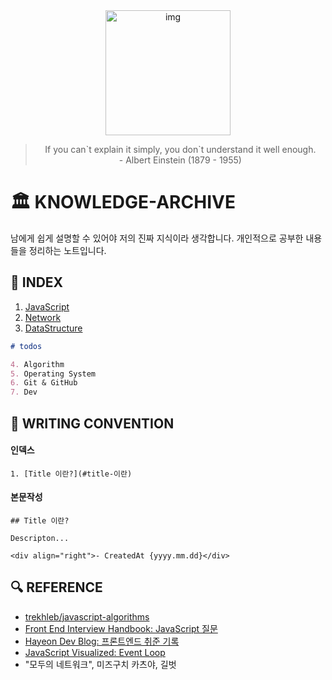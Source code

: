 <div align='center'>
  <img src="https://user-images.githubusercontent.com/90181028/205127418-6e0293b1-f9d3-4a6e-a44e-4cd176986f1c.png" width="200px" alt="img">
</div>
<blockquote align="center">
    If you can`t explain it simply, you don`t understand it well enough.<br>
    - Albert Einstein (1879 - 1955)
</blockquote>
  
  
# 🏛 KNOWLEDGE-ARCHIVE
남에게 쉽게 설명할 수 있어야 저의 진짜 지식이라 생각합니다. 개인적으로 공부한 내용들을 정리하는 노트입니다.

## 📑 INDEX

1. [JavaScript](./1.JAVASCRIPT.md)
2. [Network](./2.NETWORK.md)
3. [DataStructure](./3.DATASTRUCTURE.md)

```markdown
# todos

4. Algorithm
5. Operating System
6. Git & GitHub
7. Dev
```

## 📝 WRITING CONVENTION

#### 인덱스

```
1. [Title 이란?](#title-이란)
```

#### 본문작성

```
## Title 이란?

Descripton...

<div align="right">- CreatedAt {yyyy.mm.dd}</div>
```

## 🔍 REFERENCE

- [trekhleb/javascript-algorithms](https://github.com/trekhleb/javascript-algorithms/blob/master/README.ko-KR.md)
- [Front End Interview Handbook: JavaScript 질문](https://www.frontendinterviewhandbook.com/kr/javascript-questions)
- [Hayeon Dev Blog: 프론트엔드 취준 기록](https://hayeondev.gatsbyjs.io/220610-2022-recruit/)
- [JavaScript Visualized: Event Loop](https://dev.to/lydiahallie/javascript-visualized-event-loop-3dif)
- "모두의 네트워크", 미즈구치 카츠야, 길벗
